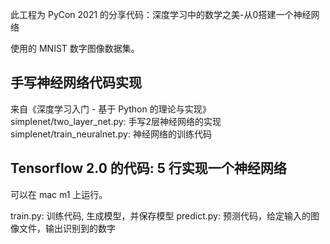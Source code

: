 
此工程为 PyCon 2021 的分享代码：深度学习中的数学之美-从0搭建一个神经网络

使用的 MNIST 数字图像数据集。

## 手写神经网络代码实现
来自《深度学习入门 - 基于 Python 的理论与实现》
simplenet/two_layer_net.py: 手写2层神经网络的实现
simplenet/train_neuralnet.py: 神经网络的训练代码

## Tensorflow 2.0 的代码: 5 行实现一个神经网络

可以在 mac m1 上运行。

train.py: 训练代码, 生成模型，并保存模型
predict.py: 预测代码，给定输入的图像文件，输出识别到的数字
